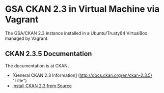 # GSA CKAN 2.3 in Virtual Machine via Vagrant
The GSA/CKAN 2.3 instance installed in a Ubuntu/Trusty64 VirtualBox managed by Vagrant.

## CKAN 2.3.5 Documentation
The documentation is at CKAN.

* [General CKAN 2.3 Information] (http://docs.ckan.org/en/ckan-2.3.5/ "Title")
* [Install CKAN 2.3 from Source](http://docs.ckan.org/en/ckan-2.3.5/maintaining/installing/install-from-source.html "Title")
